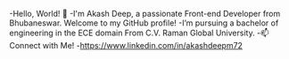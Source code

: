 -Hello, World! 👋
-I'm Akash Deep, a passionate Front-end Developer from Bhubaneswar. Welcome to my GitHub profile!
-I’m pursuing a bachelor of engineering in the ECE domain From C.V. Raman Global University.
-📫 Connect with Me!
-https://www.linkedin.com/in/akashdeepm72
